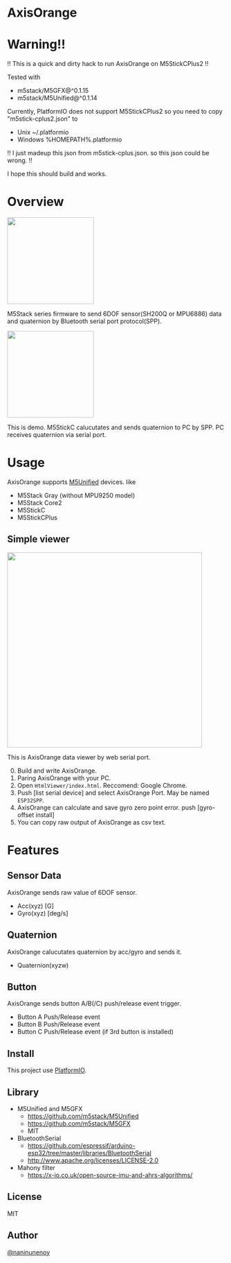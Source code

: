 AxisOrange
===
# Warning!!

!! This is a quick and dirty hack to run AxisOrange on M5StickCPlus2 !!

Tested with 	

 - m5stack/M5GFX@^0.1.15
 - m5stack/M5Unified@^0.1.14

Currently, PlatformIO does not support M5StickCPlus2 so you need to copy "m5stick-cplus2.json" to 

 - Unix ~/.platformio
 - Windows %HOMEPATH%\.platformio

!! I just madeup this json from m5stick-cplus.json. so this json could be wrong. !!

I hope this should build and works.


# Overview
<img src="https://user-images.githubusercontent.com/15327448/141321892-37214815-c0ff-4db5-9817-3dd100d4d2f2.png?raw=true" width="200" />

M5Stack series firmware to send 6DOF sensor(SH200Q or MPU6886) data and quaternion by Bluetooth serial port protocol(SPP).



<img src="https://github.com/naninunenoy/AxisOrange/blob/doc/doc/demo.gif?raw=true" width="200" />

This is demo. M5StickC calucutates and sends quaternion to PC by SPP.
PC receives quaternion via serial port.

# Usage
AxisOrange supports [M5Unified](https://github.com/m5stack/M5Unified) devices. like

 * M5Stack Gray (without MPU9250 model)
 * M5Stack Core2
 * M5StickC
 * M5StickCPlus

## Simple viewer
<img src="https://user-images.githubusercontent.com/15327448/141324212-97e6ac0a-0219-42c3-8227-692bb46485a2.png" width="450" />

This is AxisOrange data viewer by web serial port.

0. Build and write AxisOrange.
1. Paring AxisOrange with your PC.
2. Open `HtmlViewer/index.html`. Reccomend: Google Chrome.
3. Push [list serial device] and select AxisOrange Port. May be named `ESP32SPP`.
4. AxisOrange can calculate and save gyro zero point error. push [gyro-offset install]
5. You can copy raw output of AxisOrange as csv text. 

# Features

## Sensor Data

AxisOrange sends raw value of 6DOF sensor.

* Acc(xyz) [G]
* Gyro(xyz) [deg/s]

## Quaternion

AxisOrange calucutates quaternion by acc/gyro and sends it.

* Quaternion(xyzw)

## Button

AxisOrange sends button A/B(/C) push/release event trigger.

* Button A Push/Release event
* Button B Push/Release event
* Button C Push/Release event (if 3rd button is installed)

## Install
This project use [PlatformIO](https://platformio.org/).

## Library
 * M5Unified and M5GFX
    - https://github.com/m5stack/M5Unified
    - https://github.com/m5stack/M5GFX
    - MIT
 * BluetoothSerial
    - https://github.com/espressif/arduino-esp32/tree/master/libraries/BluetoothSerial
    - http://www.apache.org/licenses/LICENSE-2.0
 * Mahony filter
    - https://x-io.co.uk/open-source-imu-and-ahrs-algorithms/

## License
MIT

## Author
[@naninunenoy](https://github.com/naninunenoy)
